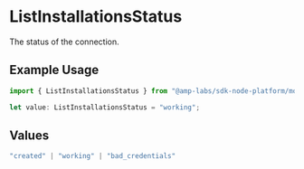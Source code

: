 # ListInstallationsStatus

The status of the connection.

## Example Usage

```typescript
import { ListInstallationsStatus } from "@amp-labs/sdk-node-platform/models/operations";

let value: ListInstallationsStatus = "working";
```

## Values

```typescript
"created" | "working" | "bad_credentials"
```